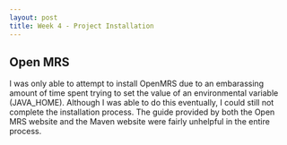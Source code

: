 ```yaml
---
layout: post
title: Week 4 - Project Installation 
---
```


## Open MRS

I was only able to attempt to install OpenMRS due to an embarassing amount of time spent trying to set the value of an environmental 
variable (JAVA_HOME). Although I was able to do this eventually, I could still not complete the installation process. The guide provided by both 
the Open MRS website and the Maven website were fairly unhelpful in the entire process.
